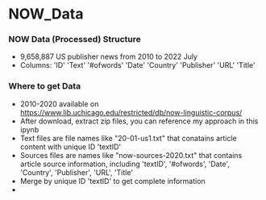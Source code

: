 # NOW_Data
### NOW Data (Processed) Structure
- 9,658,887 US publisher news from 2010 to 2022 July
- Columns: 'ID'	'Text'	'#ofwords'	'Date'	'Country'	'Publisher'	'URL'	'Title'
### Where to get Data
- 2010-2020 available on https://www.lib.uchicago.edu/restricted/db/now-linguistic-corpus/
- After download, extract zip files, you can reference my approach in this ipynb
- Text files are file names like "20-01-us1.txt" that conatains article content with unique ID 'textID'
- Sources files are names like "now-sources-2020.txt" that contains article source information, including 'textID',	'#ofwords',	'Date',	'Country',	'Publisher',	'URL',	'Title'
- Merge by unique ID 'textID' to get complete information
- 
